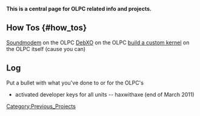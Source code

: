 **This is a central page for OLPC related info and projects.**

## How Tos {#how_tos}

[Soundmodem](OLPCSoundmodem) on the OLPC
[DebXO](OLPCDebXO) on the OLPC [build a custom
kernel](OLPCKernelBuild) on the OLPC itself (cause you can)

## Log

Put a bullet with what you've done to or for the OLPC's

-   activated developer keys for all units -- haxwithaxe (end of March
    2011)

[Category:Previous_Projects](Category:Previous_Projects)
